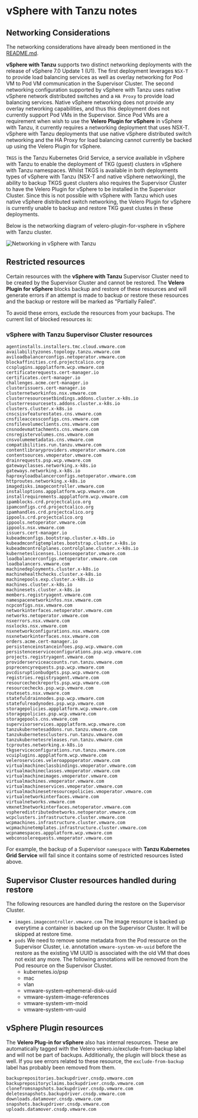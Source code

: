 # vSphere with Tanzu notes

## Networking Considerations

The networking considerations have already been mentioned in the [README.md](velero-plugin-for-vsphere/repo/blob/main/README.md).

**vSphere with Tanzu** supports two distinct networking deployments with the release of vSphere 7.0 Update 1 (U1). The first deployment leverages ```NSX-T``` to provide load balancing services as well as overlay networking for Pod VM to Pod VM communication in the Supervisor Cluster. The second networking configuration supported by vSphere with Tanzu uses native vSphere network distributed switches and a ```HA Proxy``` to provide load balancing services. Native vSphere networking does not provide any overlay networking capabilities, and thus this deployment does not currently support Pod VMs in the Supervisor. Since Pod VMs are a requirement when wish to use the **Velero Plugin for vSphere** in vSphere with Tanzu, it currently requires a networking deployment that uses NSX-T. vSphere with Tanzu deployments that use native vSphere distributed switch networking and the HA Proxy for load balancing cannot currently be backed up using the Velero Plugin for vSphere.

```TKGS``` is the Tanzu Kubernetes Grid Service, a service available in vSphere with Tanzu to enable the deployment of TKG (guest) clusters in vSphere with Tanzu namespaces. Whilst TKGS is available in both deployments types of vSphere with Tanzu (NSX-T and native vSphere networking), the ability to backup TKGS guest clusters also requires the Supervisor Cluster to have the Velero Plugin for vSphere to be installed in the Supervisor Cluster. Since this is not possible with vSphere with Tanzu which uses native vSphere distributed switch networking, the Velero Plugin for vSphere is currently unable to backup and restore TKG guest clustes in these deployments.

Below is the networking diagram of velero-plugin-for-vsphere in vSphere with Tanzu cluster.

![Networking in vSphere with Tanzu](supervisor-networking.png)

## Restricted resources

Certain resources with the **vSphere with Tanzu** Supervisor Cluster need to be created by the Supervisor Cluster and cannot be restored. The **Velero Plugin for vSphere** blocks backup and restore of these resources and will generate errors if an attempt is made to backup or restore these resources and the backup or restore will be marked as "Partially Failed".

To avoid these errors, exclude the resources from your backups. The current list of blocked resources is:

### vSphere with Tanzu Supervisor Cluster resources

 	agentinstalls.installers.tmc.cloud.vmware.com
 	availabilityzones.topology.tanzu.vmware.com
 	aviloadbalancerconfigs.netoperator.vmware.com
 	blockaffinities.crd.projectcalico.org
 	ccsplugins.appplatform.wcp.vmware.com
 	certificaterequests.cert-manager.io
 	certificates.cert-manager.io
 	challenges.acme.cert-manager.io
 	clusterissuers.cert-manager.io
 	clusternetworkinfos.nsx.vmware.com
 	clusterresourcesetbindings.addons.cluster.x-k8s.io
 	clusterresourcesets.addons.cluster.x-k8s.io
 	clusters.cluster.x-k8s.io
 	cnscsisvfeaturestates.cns.vmware.com
 	cnsfileaccessconfigs.cns.vmware.com
 	cnsfilevolumeclients.cns.vmware.com
 	cnsnodevmattachments.cns.vmware.com
 	cnsregistervolumes.cns.vmware.com
 	cnsvolumemetadatas.cns.vmware.com
 	compatibilities.run.tanzu.vmware.com
 	contentlibraryproviders.vmoperator.vmware.com
 	contentsources.vmoperator.vmware.com
 	drainrequests.psp.wcp.vmware.com
 	gatewayclasses.networking.x-k8s.io
 	gateways.networking.x-k8s.io
 	haproxyloadbalancerconfigs.netoperator.vmware.com
 	httproutes.networking.x-k8s.io
 	imagedisks.imagecontroller.vmware.com
 	installoptions.appplatform.wcp.vmware.com
 	installrequirements.appplatform.wcp.vmware.com
 	ipamblocks.crd.projectcalico.org
 	ipamconfigs.crd.projectcalico.org
 	ipamhandles.crd.projectcalico.org
 	ippools.crd.projectcalico.org
 	ippools.netoperator.vmware.com
 	ippools.nsx.vmware.com
 	issuers.cert-manager.io
 	kubeadmconfigs.bootstrap.cluster.x-k8s.io
 	kubeadmconfigtemplates.bootstrap.cluster.x-k8s.io
 	kubeadmcontrolplanes.controlplane.cluster.x-k8s.io
 	kuberneteslicenses.licenseoperator.vmware.com
 	loadbalancerconfigs.netoperator.vmware.com
 	loadbalancers.vmware.com
 	machinedeployments.cluster.x-k8s.io
 	machinehealthchecks.cluster.x-k8s.io
 	machinepools.exp.cluster.x-k8s.io
 	machines.cluster.x-k8s.io
 	machinesets.cluster.x-k8s.io
 	members.registryagent.vmware.com
 	namespacenetworkinfos.nsx.vmware.com
 	ncpconfigs.nsx.vmware.com
 	networkinterfaces.netoperator.vmware.com
 	networks.netoperator.vmware.com
 	nsxerrors.nsx.vmware.com
 	nsxlocks.nsx.vmware.com
 	nsxnetworkconfigurations.nsx.vmware.com
 	nsxnetworkinterfaces.nsx.vmware.com
 	orders.acme.cert-manager.io
 	persistenceinstanceinfoes.psp.wcp.vmware.com
 	persistenceserviceconfigurations.psp.wcp.vmware.com
 	projects.registryagent.vmware.com
 	providerserviceaccounts.run.tanzu.vmware.com
 	psprecencyrequests.psp.wcp.vmware.com
 	pvcdisruptionbudgets.psp.wcp.vmware.com
 	registries.registryagent.vmware.com
 	resourcecheckreports.psp.wcp.vmware.com
 	resourcechecks.psp.wcp.vmware.com
 	routesets.nsx.vmware.com
 	statefuldrainnodes.psp.wcp.vmware.com
 	statefulreadynodes.psp.wcp.vmware.com
 	storagepolicies.appplatform.wcp.vmware.com
 	storagepolicies.psp.wcp.vmware.com
 	storagepools.cns.vmware.com
 	supervisorservices.appplatform.wcp.vmware.com
 	tanzukubernetesaddons.run.tanzu.vmware.com
 	tanzukubernetesclusters.run.tanzu.vmware.com
 	tanzukubernetesreleases.run.tanzu.vmware.com
 	tcproutes.networking.x-k8s.io
 	tkgserviceconfigurations.run.tanzu.vmware.com
 	vcuiplugins.appplatform.wcp.vmware.com
 	veleroservices.veleroappoperator.vmware.com
 	virtualmachineclassbindings.vmoperator.vmware.com
 	virtualmachineclasses.vmoperator.vmware.com
 	virtualmachineimages.vmoperator.vmware.com
 	virtualmachines.vmoperator.vmware.com
 	virtualmachineservices.vmoperator.vmware.com
 	virtualmachinesetresourcepolicies.vmoperator.vmware.com
 	virtualnetworkinterfaces.vmware.com
 	virtualnetworks.vmware.com
 	vmxnet3networkinterfaces.netoperator.vmware.com
 	vspheredistributednetworks.netoperator.vmware.com
 	wcpclusters.infrastructure.cluster.vmware.com
 	wcpmachines.infrastructure.cluster.vmware.com
 	wcpmachinetemplates.infrastructure.cluster.vmware.com
 	wcpnamespaces.appplatform.wcp.vmware.com
 	webconsolerequests.vmoperator.vmware.com

For example, the backup of a Supervisor ```namespace``` with **Tanzu Kubernetes Grid Service** will fail since it contains some of restricted resources listed above.

## Supervisor Cluster resources handled during restore

The following resources are handled during the restore on the Supervisor Cluster.
  * `images.imagecontroller.vmware.com`
    The image resource is backed up everytime a container is backed up on the Supervisor Cluster. It will be skipped at restore time.
  * `pods`
    We need to remove some metadata from the Pod resource on the Supervisor Cluster, i.e. annotation ```vmware-system-vm-uuid``` before the restore as the existing VM UUID is associated with the old VM that does not exist any more. The following annotations will be removed from the Pod resource on the Supervisor Cluster.
    * kubernetes.io/psp
    * mac
    * vlan
    * vmware-system-ephemeral-disk-uuid
    * vmware-system-image-references
    * vmware-system-vm-moid
    * vmware-system-vm-uuid

## vSphere Plugin resources

The **Velero Plug-in for vSphere** also has internal resources. These are automatically tagged with the Velero velero.io/exclude-from-backup label and will not be part of backups. Additionally, the plugin will block these as well. If you see errors related to these resource, the ```exclude-from-backup``` label has probably been removed from them.

    backuprepositories.backupdriver.cnsdp.vmware.com     
    backuprepositoryclaims.backupdriver.cnsdp.vmware.com 
    clonefromsnapshots.backupdriver.cnsdp.vmware.com     
    deletesnapshots.backupdriver.cnsdp.vmware.com        
    downloads.datamover.cnsdp.vmware.com              
    snapshots.backupdriver.cnsdp.vmware.com              
    uploads.datamover.cnsdp.vmware.com         
